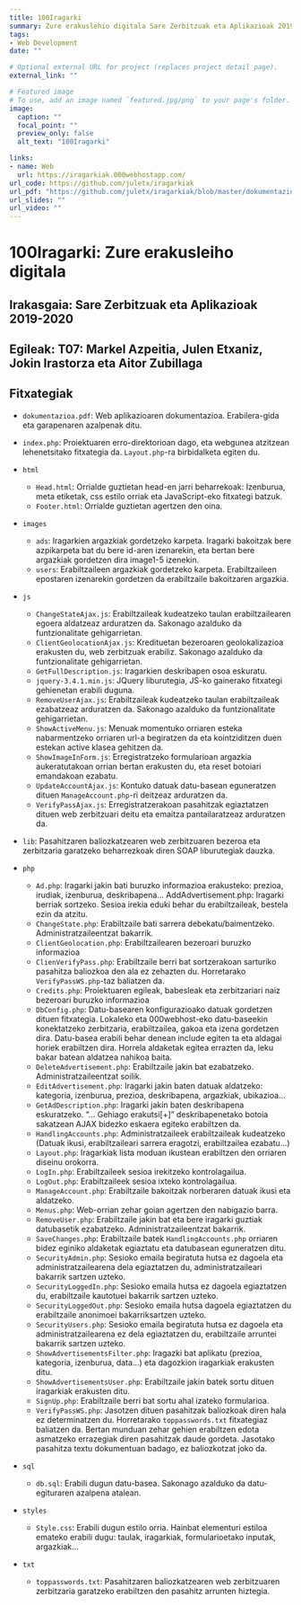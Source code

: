 ```yaml
---
title: 100Iragarki
summary: Zure erakuslehio digitala Sare Zerbitzuak eta Aplikazioak 2019-2020
tags:
- Web Development
date: ""

# Optional external URL for project (replaces project detail page).
external_link: ""

# Featured image
# To use, add an image named `featured.jpg/png` to your page's folder. 
image:
  caption: ""
  focal_point: ""
  preview_only: false
  alt_text: "100Iragarki"

links:
- name: Web
  url: https://iragarkiak.000webhostapp.com/
url_code: https://github.com/juletx/iragarkiak
url_pdf: "https://github.com/juletx/iragarkiak/blob/master/dokumentazioa.pdf"
url_slides: ""
url_video: ""
---
```


# 100Iragarki: Zure erakusleiho digitala

## Irakasgaia: Sare Zerbitzuak eta Aplikazioak 2019-2020

## Egileak: T07: Markel Azpeitia, Julen Etxaniz, Jokin Irastorza eta Aitor Zubillaga

## Fitxategiak

- ```dokumentazioa.pdf```: Web aplikazioaren dokumentazioa. Erabilera-gida eta garapenaren azalpenak ditu.

- ```index.php```: Proiektuaren erro-direktorioan dago, eta webgunea atzitzean lehenetsitako fitxategia da. ```Layout.php```-ra birbidalketa egiten du.

- ```html```
    - ```Head.html```: Orrialde guztietan head-en jarri beharrekoak: Izenburua, meta etiketak, css estilo orriak eta JavaScript-eko fitxategi batzuk.
    - ```Footer.html```: Orrialde guztietan agertzen den oina.

- ```images```
    - ```ads```: Iragarkien argazkiak gordetzeko karpeta. Iragarki bakoitzak bere azpikarpeta bat du bere id-aren izenarekin, eta bertan bere argazkiak gordetzen dira image1-5 izenekin.
    - ```users```: Erabiltzaileen argazkiak gordetzeko karpeta. Erabiltzaileen epostaren izenarekin gordetzen da erabiltzaile bakoitzaren argazkia.

- ```js```
    - ```ChangeStateAjax.js```: Erabiltzaileak kudeatzeko taulan erabiltzailearen egoera aldatzeaz arduratzen da. Sakonago azalduko da funtzionalitate gehigarrietan.
    - ```ClientGeolocationAjax.js```: Kredituetan bezeroaren geolokalizazioa erakusten du, web zerbitzuak erabiliz. Sakonago azalduko da funtzionalitate gehigarrietan.
    - ```GetFullDescription.js```: Iragarkien deskribapen osoa eskuratu.
    - ```jquery-3.4.1.min.js```: JQuery liburutegia, JS-ko gainerako fitxategi gehienetan erabili duguna.
    - ```RemoveUserAjax.js```: Erabiltzaileak kudeatzeko taulan erabiltzaileak ezabatzeaz arduratzen da. Sakonago azalduko da funtzionalitate gehigarrietan.
    - ```ShowActiveMenu.js```: Menuak momentuko orriaren esteka nabarmentzeko orriaren url-a begiratzen da eta kointziditzen duen estekan active klasea gehitzen da.
    - ```ShowImageInForm.js```: Erregistratzeko formularioan argazkia aukeratutakoan orrian bertan erakusten du, eta reset botoiari emandakoan ezabatu.
    - ```UpdateAccountAjax.js```: Kontuko datuak datu-basean eguneratzen dituen ```ManageAccount.php```-ri deitzeaz arduratzen da.
    - ```VerifyPassAjax.js```: Erregistratzerakoan pasahitzak egiaztatzen dituen web zerbitzuari deitu eta emaitza pantailaratzeaz arduratzen da.

- ```lib```: Pasahitzaren baliozkatzearen web zerbitzuaren bezeroa eta zerbitzaria garatzeko beharrezkoak diren SOAP liburutegiak dauzka.

- ```php```
    - ```Ad.php```: Iragarki jakin bati buruzko informazioa erakusteko: prezioa, irudiak, izenburua, deskribapena...
    AddAdvertisement.php: Iragarki berriak sortzeko. Sesioa irekia eduki behar du erabiltzaileak, bestela ezin da atzitu.
    - ```ChangeState.php```: Erabiltzaile bati sarrera debekatu/baimentzeko. Administratzaileentzat bakarrik.
    - ```ClientGeolocation.php```: Erabiltzailearen bezeroari buruzko informazioa
    - ```ClienVerifyPass.php```: Erabiltzaile berri bat sortzerakoan sarturiko pasahitza
    baliozkoa den ala ez zehazten du. Horretarako ```VerifyPassWS.php```-taz baliatzen da.
    - ```Credits.php```: Proiektuaren egileak, babesleak eta zerbitzariari naiz bezeroari buruzko informazioa
    - ```DbConfig.php```: Datu-basearen konfigurazioako datuak gordetzen dituen fitxategia. Lokaleko eta 000webhost-eko datu-baseekin konektatzeko zerbitzaria, erabiltzailea, gakoa eta izena gordetzen dira. Datu-basea erabili behar denean include egiten ta eta aldagai horiek erabiltzen dira. Horrela aldaketak egitea errazten da, leku bakar batean aldatzea nahikoa baita.
    - ```DeleteAdvertisement.php```: Erabiltzaile jakin bat ezabatzeko. Administratzaileentzat  soilik.
    - ```EditAdvertisement.php```: Iragarki jakin baten datuak aldatzeko: kategoria, izenburua, prezioa, deskribapena, argazkiak, ubikazioa...
    - ```GetAdDescription.php```: Iragarki jakin baten deskribapena eskuratzeko. “... Gehiago erakutsi[+]” deskribapenetako botoia sakatzean AJAX bidezko eskaera egiteko erabiltzen da.
    - ```HandlingAccounts.php```: Administratzaileek erabiltzaileak kudeatzeko (Datuak ikusi, erabiltzaileari sarrera eragotzi, erabiltzailea ezabatu...)
    - ```Layout.php```: Iragarkiak lista moduan ikustean erabiltzen den orriaren diseinu orokorra.
    - ```LogIn.php```: Erabiltzaileek sesioa irekitzeko kontrolagailua.
    - ```LogOut.php```: Erabiltzaileek sesioa ixteko kontrolagailua.
    - ```ManageAccount.php```: Erabiltzaile bakoitzak norberaren datuak ikusi eta aldatzeko.
    - ```Menus.php```: Web-orrian zehar goian agertzen den nabigazio barra.
    - ```RemoveUser.php```: Erabiltzaile jakin bat eta bere iragarki guztiak datubasetik ezabatzeko. Administratzaileentzat bakarrik.
    - ```SaveChanges.php```: Erabiltzaile batek ```HandlingAccounts.php``` orriaren bidez eginiko aldaketak egiaztatu eta datubasean eguneratzen ditu.
    - ```SecurityAdmin.php```: Sesioko emaila begiratuta hutsa ez dagoela eta administratzailearena dela egiaztatzen du, administratzaileari bakarrik sartzen uzteko.
    - ```SecurityLoggedIn.php```: Sesioko emaila hutsa ez dagoela egiaztatzen du, erabiltzaile kautotuei bakarrik sartzen uzteko.
    - ```SecurityLoggedOut.php```: Sesioko emaila hutsa dagoela egiaztatzen du erabiltzaile anonimoei bakarriksartzen uzteko.
    - ```SecurityUsers.php```: Sesioko emaila begiratuta hutsa ez dagoela eta administratzailearena ez dela egiaztatzen du, erabiltzaile arruntei bakarrik sartzen uzteko.
    - ```ShowAdvertisementsFilter.php```: Iragazki bat aplikatu (prezioa, kategoria, izenburua, data...) eta dagozkion iragarkiak erakusten ditu.
    - ```ShowAdvertisementsUser.php```: Erabiltzaile jakin batek sortu dituen iragarkiak erakusten ditu.
    - ```SignUp.php```: Erabiltzaile berri bat sortu ahal izateko formularioa.
    - ```VerifyPassWS.php```: Jasotzen dituen pasahitzak baliozkoak diren hala ez determinatzen du. Horretarako ```toppasswords.txt``` fitxategiaz baliatzen da. Bertan munduan zehar gehien erabiltzen edota asmatzeko errazegiak diren pasahitzak daude gordeta. Jasotako pasahitza textu dokumentuan badago, ez baliozkotzat joko da.

- ```sql```
    - ```db.sql```: Erabili dugun datu-basea. Sakonago azalduko da datu-egituraren azalpena atalean.

- ```styles```
    - ```Style.css```: Erabili dugun estilo orria. Hainbat elementuri estiloa emateko erabili dugu: taulak, iragarkiak, formularioetako inputak, argazkiak...

- ```txt```
    - ```toppasswords.txt```: Pasahitzaren baliozkatzearen web zerbitzuaren zerbitzaria garatzeko erabiltzen den pasahitz arrunten hiztegia.
